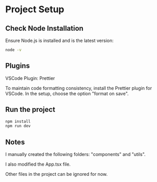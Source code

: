 # Project Setup

## Check Node Installation

Ensure Node.js is installed and is the latest version:

```bash
node -v
```

## Plugins

VSCode Plugin: Prettier

To maintain code formatting consistency, install the Prettier plugin for VSCode. In the setup, choose the option "format on save".

## Run the project

```bash
npm install
npm run dev
```

## Notes

I manually created the following folders:
"components" and "utils".

I also modified the App.tsx file.

Other files in the project can be ignored for now.
